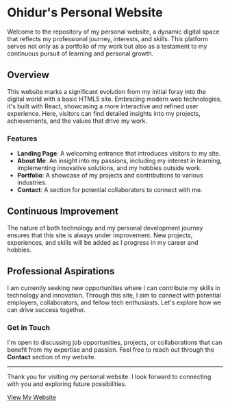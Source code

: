 # Ohidur's Personal Website

Welcome to the repository of my personal website, a dynamic digital space that reflects my professional journey, interests, and skills. This platform serves not only as a portfolio of my work but also as a testament to my continuous pursuit of learning and personal growth.

## Overview

This website marks a significant evolution from my initial foray into the digital world with a basic HTML5 site. Embracing modern web technologies, it's built with React, showcasing a more interactive and refined user experience. Here, visitors can find detailed insights into my projects, achievements, and the values that drive my work.

### Features

- **Landing Page**: A welcoming entrance that introduces visitors to my site.
- **About Me**: An insight into my passions, including my interest in learning, implementing innovative solutions, and my hobbies outside work.
- **Portfolio**: A showcase of my projects and contributions to various industries.
- **Contact**: A section for potential collaborators to connect with me.

## Continuous Improvement

The nature of both technology and my personal development journey ensures that this site is always under improvement. New projects, experiences, and skills will be added as I progress in my career and hobbies.

## Professional Aspirations

I am currently seeking new opportunities where I can contribute my skills in technology and innovation. Through this site, I aim to connect with potential employers, collaborators, and fellow tech enthusiasts. Let's explore how we can drive success together.

### Get in Touch

I'm open to discussing job opportunities, projects, or collaborations that can benefit from my expertise and passion. Feel free to reach out through the **Contact** section of my website.

---

Thank you for visiting my personal website. I look forward to connecting with you and exploring future possibilities.

[View My Website](#) <!-- Replace # with your website's URL -->

